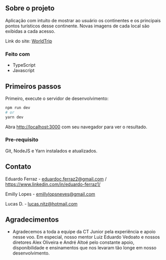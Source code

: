 <!-- ABOUT THE PROJECT -->
## Sobre o projeto

Aplicação com intuito de mostrar ao usuário os continentes e os principais pontos turísticos desse
continente. 
Novas imagens de cada local são exibidas a cada acesso.

Link do site: [WorldTrip]([https://world-trip-six.vercel.app/)

### Feito com

* TypeScript
* Javascript

## Primeiros passos

Primeiro, execute o servidor de desenvolvimento:

```bash
npm run dev
# or
yarn dev
```

Abra [http://localhost:3000](http://localhost:3000) com seu navegador para ver o resultado.

### Pre-requisito

Git, NodeJS e Yarn instalados e atualizados.

## Contato

Eduardo Ferraz - eduardoc.ferraz2@gmail.com / https://www.linkedin.com/in/eduardo-ferraz1/

Emilly Lopes - emillylopsneves@gmail.com

Lucas D. - lucas.nitz@hotmail.com

<!-- ACKNOWLEDGMENTS -->
## Agradecimentos

* Agradecemos a toda a equipe da CT Junior pela experiência e apoio nesse voo. Em especial, nosso mentor Luiz Eduardo Vedoato e  nossos diretores Alex Oliveira e André Altoé pelo constante apoio, disponibilidade e ensinamentos que nos levaram tão longe em nosso desenvolvimento.
